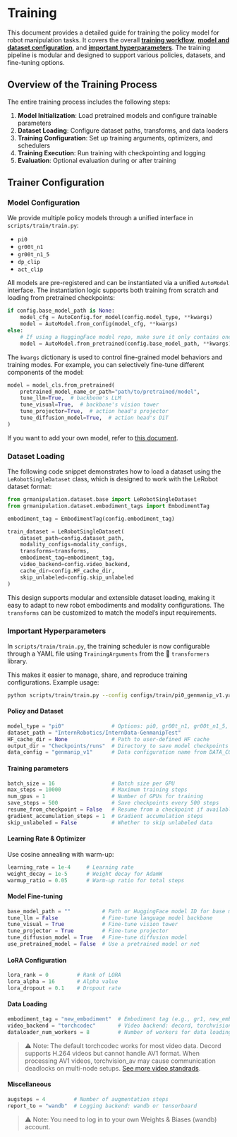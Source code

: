 # Training

This document provides a detailed guide for training the policy model for robot manipulation tasks.
It covers the overall **[training workflow](#overview-of-the-training-process)**, **[model and dataset configuration](#trainer-configuration)**, and **[important hyperparameters](#important-hyperparameters)**.
The training pipeline is modular and designed to support various policies, datasets, and fine-tuning options.

## Overview of the Training Process

The entire training process includes the following steps:

1. **Model Initialization**: Load pretrained models and configure trainable parameters
2. **Dataset Loading**: Configure dataset paths, transforms, and data loaders
3. **Training Configuration**: Set up training arguments, optimizers, and schedulers
4. **Training Execution**: Run training with checkpointing and logging
5. **Evaluation**: Optional evaluation during or after training

## Trainer Configuration

### Model Configuration

We provide multiple policy models through a unified interface in `scripts/train/train.py`:

- `pi0`
- `gr00t_n1`
- `gr00t_n1_5`
- `dp_clip`
- `act_clip`


All models are pre-registered and can be instantiated via a unified `AutoModel` interface. The instantiation logic supports both training from scratch and loading from pretrained checkpoints:
```python
if config.base_model_path is None:
    model_cfg = AutoConfig.for_model(config.model_type, **kwargs)
    model = AutoModel.from_config(model_cfg, **kwargs)
else:
    # If using a HuggingFace model repo, make sure it only contains one model checkpoint
    model = AutoModel.from_pretrained(config.base_model_path, **kwargs)
```

The `kwargs` dictionary is used to control fine-grained model behaviors and training modes. For example, you can selectively fine-tune different components of the model:

```python
model = model_cls.from_pretrained(
    pretrained_model_name_or_path="path/to/pretrained/model",
    tune_llm=True,  # backbone's LLM
    tune_visual=True,  # backbone's vision tower
    tune_projector=True,  # action head's projector
    tune_diffusion_model=True,  # action head's DiT
)
```

If you want to add your own model, refer to [this document](../quick_start/add_model.md).

<!-- ### Dataset Configuration -->

<!-- #### Data Configuration System

The framework uses a modular data configuration system with predefined configs

```python
from grmanipulation.configs.dataset.data_config import DATA_CONFIG_MAP

data_config = "calvin"
data_config_cls = DATA_CONFIG_MAP[data_config]
modality_configs = data_config_cls.modality_config()
transforms = data_config_cls.transform()
```

You can also create a custom data configuration class that inherits from `BaseDataConfig` in `grmanipulation/configs/dataset/data_config.py`. This class defines how your dataset's modalities are processed and transformed.

Here is an example of a custom data configuration class:

```python
from grmanipulation.configs.dataset.data_config import BaseDataConfig
from grmanipulation.dataset.base import ModalityConfig
from grmanipulation.dataset.transform.concat import ConcatTransform
from grmanipulation.dataset.transform.state_action import (
    StateActionToTensor, StateActionTransform
)

class CustomDataConfig(BaseDataConfig):
    """Custom data configuration for your dataset."""

    # Define data modality keys from your dataset
    state_keys = ["state.joint_positions"]
    action_keys = ["action.joint_velocities"]
    # Define temporal indices
    observation_indices = [0]  # Current timestep for observations
    action_indices = list(range(16))  # Future timesteps for actions (0-15)

    def modality_config(self) -> dict[str, ModalityConfig]:
        """Define modality configurations for dataset loading."""
        # State modality configuration
        state_modality = ModalityConfig(
            delta_indices=self.observation_indices,
            modality_keys=self.state_keys,
        )
        # Action modality configuration
        action_modality = ModalityConfig(
            delta_indices=self.action_indices,
            modality_keys=self.action_keys,
        )
        return {
            "state": state_modality,
            "action": action_modality,
        }

    def transform(self) -> ComposedModalityTransform:
        """Define data transformations for each modality."""
        transforms = [
            # State transformations
            StateActionToTensor(apply_to=self.state_keys),
            StateActionTransform(
                apply_to=self.state_keys,
                normalization_modes={
                    "state.joint_positions": "mean_std",
                },
            ),
            # Action transformations
            StateActionToTensor(apply_to=self.action_keys),
            StateActionTransform(
                apply_to=self.action_keys,
                normalization_modes={
                    "action.joint_velocities": "mean_std",
                }
            ),
            # Concatenation transform (combines modalities)
            ConcatTransform(
                state_concat_order=self.state_keys,
                action_concat_order=self.action_keys,
            )
        ]
        return transforms
```

Then add your configuration to the global registry:

```python
DATA_CONFIG_MAP = {
    ...,
    "custom": CustomDataConfig(),
}
``` -->

### Dataset Loading

The following code snippet demonstrates how to load a dataset using the `LeRobotSingleDataset` class, which is designed to work with the LeRobot dataset format:

```python
from grmanipulation.dataset.base import LeRobotSingleDataset
from grmanipulation.dataset.embodiment_tags import EmbodimentTag

embodiment_tag = EmbodimentTag(config.embodiment_tag)

train_dataset = LeRobotSingleDataset(
    dataset_path=config.dataset_path,
    modality_configs=modality_configs,
    transforms=transforms,
    embodiment_tag=embodiment_tag,
    video_backend=config.video_backend,
    cache_dir=config.HF_cache_dir,
    skip_unlabeled=config.skip_unlabeled
)
```

This design supports modular and extensible dataset loading, making it easy to adapt to new robot embodiments and modality configurations. 
The `transforms` can be customized to match the model’s input requirements.

### Important Hyperparameters


In `scripts/train/train.py`, the training scheduler is now configurable through a YAML file using `TrainingArguments` from the 🤗 `transformers` library.

This makes it easier to manage, share, and reproduce training configurations.
Example usage:

```bash
python scripts/train/train.py --config configs/train/pi0_genmanip_v1.yaml
```

#### Policy and Dataset
```python
model_type = "pi0"               # Options: pi0, gr00t_n1, gr00t_n1_5, dp_clip, pi0fast, act_clip
dataset_path = "InternRobotics/InternData-GenmanipTest"
HF_cache_dir = None              # Path to user-defined HF cache
output_dir = "Checkpoints/runs"  # Directory to save model checkpoints
data_config = "genmanip_v1"      # Data configuration name from DATA_CONFIG_MAP
```

#### Training parameters

```python
batch_size = 16                  # Batch size per GPU
max_steps = 10000                # Maximum training steps
num_gpus = 1                     # Number of GPUs for training
save_steps = 500                 # Save checkpoints every 500 steps
resume_from_checkpoint = False   # Resume from a checkpoint if available
gradient_accumulation_steps = 1  # Gradient accumulation steps
skip_unlabeled = False           # Whether to skip unlabeled data
```

#### Learning Rate & Optimizer

Use cosine annealing with warm-up:

```python
learning_rate = 1e-4     # Learning rate
weight_decay = 1e-5      # Weight decay for AdamW
warmup_ratio = 0.05      # Warm-up ratio for total steps
```


#### Model Fine-tuning
```python
base_model_path = ""          # Path or HuggingFace model ID for base model
tune_llm = False              # Fine-tune language model backbone
tune_visual = True            # Fine-tune vision tower
tune_projector = True         # Fine-tune projector
tune_diffusion_model = True   # Fine-tune diffusion model
use_pretrained_model = False  # Use a pretrained model or not
```


#### LoRA Configuration
```python
lora_rank = 0         # Rank of LORA
lora_alpha = 16       # Alpha value
lora_dropout = 0.1    # Dropout rate
```

#### Data Loading
```python
embodiment_tag = "new_embodiment"  # Embodiment tag (e.g., gr1, new_embodiment)
video_backend = "torchcodec"       # Video backend: decord, torchvision_av, opencv, or torchcodec
dataloader_num_workers = 8         # Number of workers for data loading
```
> ⚠️ Note: The default torchcodec works for most video data. Decord supports H.264 videos but cannot handle AV1 format. When processing AV1 videos, torchvision_av may cause communication deadlocks on multi-node setups. [See more video standrads](https://github.com/huggingface/lerobot/tree/main/benchmarks/video).



#### Miscellaneous
```python
augsteps = 4         # Number of augmentation steps
report_to = "wandb"  # Logging backend: wandb or tensorboard
```
> ⚠️ Note: You need to log in to your own Weights & Biases (wandb) account.




<!--

#### Optimizer Configuration

Use AdamW optimizer with specific beta values:

```python
optim = "adamw_torch"
adam_beta1 = 0.95
adam_beta2 = 0.999
adam_epsilon = 1e-8
weight_decay = 1e-5
```

#### Checkpointing Strategy

```python
save_strategy = "steps"
save_steps = 500                 # Save every 500 steps
save_total_limit = 20            # Keep last 20 checkpoints
resume_from_checkpoint = None    # Auto-resume from latest
```

#### Memory Optimization

```python
gradient_checkpointing = False        # Enable for large models
bf16 = True                           # Mixed precision training
tf32 = True                           # TensorFloat-32 on Ampere GPUs
dataloader_pin_memory = False         # Pin memory for faster transfer
dataloader_persistent_workers = True  # Keep workers alive
ddp_bucket_cap_mb = 100               # DDP bucket size
```

#### System Settings

```python
dataloader_num_workers = 4      # Data loading workers
logging_steps=10.0,             # Log every 10 steps
output_dir = "./checkpoints"    # Output directory
report_to = "wandb"       # Logging backend, tensorboard or wandb
``` -->
